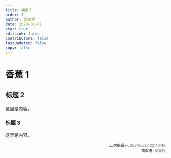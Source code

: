 ```yaml
---
title: 模板3
order: 3
author: 吴鑫程
date: 2020-01-01
star: true
editLink: false
contributors: false
lastUpdated: false
copy: false
---
```


# 香蕉 1

## 标题 2

这里是内容。

### 标题 3

这里是内容。










<div style="float: right; text-align: right;">
  <sub>上次编辑于: <span style="color: rgba(60, 60, 67, 0.78);">2024/6/27 22:40:49</span></sub><br>
  <sub>贡献者: <span style="color: rgba(60, 60, 67, 0.78);">吴鑫程</span></sub>
</div>
